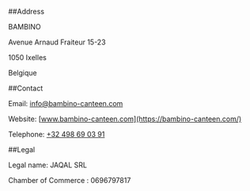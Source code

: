 ##Address

BAMBINO

Avenue Arnaud Fraiteur 15-23

1050 Ixelles

Belgique

##Contact

Email: [info@bambino-canteen.com](mailto:info@bambino-canteen.com)

Website: [www.bambino-canteen.com](https://bambino-canteen.com/)

Telephone: [+32 498 69 03 91](tel:+32498690391)

##Legal

Legal name: JAQAL SRL

Chamber of Commerce : 0696797817
